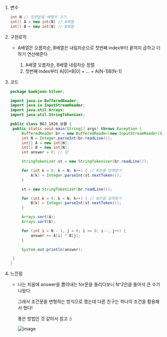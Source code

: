 1. 변수

   ```java
   int N // 입력받을 배열의 크기
   int[] A = new int[N] // A배열
   int[] B = new int[N] // B배열
   ```

   

2. 구현로직

   - A배열은 오름차순, B배열은 내림차순으로 첫번째 index부터 끝까지 곱하고 더하기 연산해준다

     1. A배열 오름차순, B배열 내림차순 정렬
     2. 첫번째 index부터 A[0]*B[0] + ... + A[N-1]B[N-1]

     

3. 코드

   ```java
   package baekjoon.Silver;
   
   import java.io.BufferedReader;
   import java.io.InputStreamReader;
   import java.util.Arrays;
   import java.util.StringTokenizer;
   
   public class BOJ_1026_보물 {
   	public static void main(String[] args) throws Exception {
   		BufferedReader br = new BufferedReader(new InputStreamReader(System.in));
   		int N = Integer.parseInt(br.readLine());
   		int[] A = new int[N];
   		int[] B = new int[N];
   		int answer = 0; // 답
   
   		StringTokenizer st = new StringTokenizer(br.readLine());
   
   		for (int k = 0; k < N; k++) { // N만큼 입력받기
   			A[k] = Integer.parseInt(st.nextToken());
   		}
   
   		st = new StringTokenizer(br.readLine());
   
   		for (int k = 0; k < N; k++) { // N만큼 입력받기
   			B[k] = Integer.parseInt(st.nextToken());
   		}
   
   		Arrays.sort(A);
   		Arrays.sort(B);
   
   		for (int i = N - 1, j = 0; i >= 0; i--, j++) {
   			answer += A[i] * B[j];
   		}
   
   		System.out.println(answer);
   
   	}
   }
   ```

   

4. 느낀점

   - 나는 처음에 answer을 뽑아내는 for문을 돌리다보니 N^2만큼 돌아서 큰 수가 나왔다

     그래서 조건문을 변형하는 방식으로 했는데 다른 친구는 하나의 조건을 활용해서 했다!

     좋은 방법인 것 같아서 참고 :)

     

     ![image](https://user-images.githubusercontent.com/47768081/103163904-7784c580-4847-11eb-8f6f-69d7d065bd35.png)

